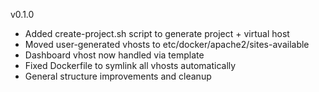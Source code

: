 v0.1.0

- Added create-project.sh script to generate project + virtual host
- Moved user-generated vhosts to etc/docker/apache2/sites-available
- Dashboard vhost now handled via template
- Fixed Dockerfile to symlink all vhosts automatically
- General structure improvements and cleanup